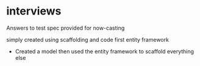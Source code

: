 # interviews
Answers to test spec provided for now-casting

simply created using scaffolding and code first entity framework
- Created a model then used the entity framework to scaffold everything else
